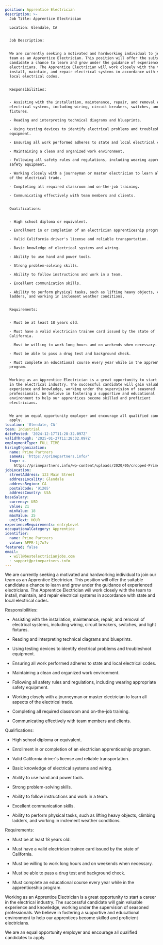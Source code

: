 ```yaml
---
position: Apprentice Electrician
description: >-
  Job Title: Apprentice Electrician

  Location: Glendale, CA


  Job Description:


  We are currently seeking a motivated and hardworking individual to join our
  team as an Apprentice Electrician. This position will offer the suitable
  candidate a chance to learn and grow under the guidance of experienced
  electricians. The Apprentice Electrician will work closely with the team to
  install, maintain, and repair electrical systems in accordance with state and
  local electrical codes. 


  Responsibilities:


  - Assisting with the installation, maintenance, repair, and removal of
  electrical systems, including wiring, circuit breakers, switches, and light
  fixtures.

  - Reading and interpreting technical diagrams and blueprints.

  - Using testing devices to identify electrical problems and troubleshoot
  equipment.

  - Ensuring all work performed adheres to state and local electrical codes.

  - Maintaining a clean and organized work environment.

  - Following all safety rules and regulations, including wearing appropriate
  safety equipment.

  - Working closely with a journeyman or master electrician to learn all aspects
  of the electrical trade.

  - Completing all required classroom and on-the-job training.

  - Communicating effectively with team members and clients.


  Qualifications:


  - High school diploma or equivalent.

  - Enrollment in or completion of an electrician apprenticeship program.

  - Valid California driver's license and reliable transportation.

  - Basic knowledge of electrical systems and wiring.

  - Ability to use hand and power tools.

  - Strong problem-solving skills.

  - Ability to follow instructions and work in a team.

  - Excellent communication skills.

  - Ability to perform physical tasks, such as lifting heavy objects, climbing
  ladders, and working in inclement weather conditions.


  Requirements:


  - Must be at least 18 years old.

  - Must have a valid electrician trainee card issued by the state of
  California.

  - Must be willing to work long hours and on weekends when necessary.

  - Must be able to pass a drug test and background check.

  - Must complete an educational course every year while in the apprenticeship
  program.


  Working as an Apprentice Electrician is a great opportunity to start a career
  in the electrical industry. The successful candidate will gain valuable
  experience and knowledge, working under the supervision of seasoned
  professionals. We believe in fostering a supportive and educational
  environment to help our apprentices become skilled and proficient
  electricians. 


  We are an equal opportunity employer and encourage all qualified candidates to
  apply.
location: 'Glendale, CA'
team: Industrial
datePosted: '2024-12-17T11:28:32.097Z'
validThrough: '2025-01-27T11:28:32.097Z'
employmentType: FULL_TIME
hiringOrganization:
  name: Prime Partners
  sameAs: 'https://primepartners.info/'
  logo: >-
    https://primepartners.info/wp-content/uploads/2020/05/cropped-Prime-Partners-Logo-NO-BG-1-1.png
jobLocation:
  streetAddress: 123 Main Street
  addressLocality: Glendale
  addressRegion: CA
  postalCode: '91205'
  addressCountry: USA
baseSalary:
  currency: USD
  value: 21
  minValue: 18
  maxValue: 25
  unitText: HOUR
experienceRequirements: entryLevel
occupationalCategory: Apprentice
identifier:
  name: Prime Partners
  value: APPR-tj7w7v
featured: false
email:
  - will@bestelectricianjobs.com
  - support@primepartners.info
---
```


We are currently seeking a motivated and hardworking individual to join our
  team as an Apprentice Electrician. This position will offer the suitable
  candidate a chance to learn and grow under the guidance of experienced
  electricians. The Apprentice Electrician will work closely with the team to
  install, maintain, and repair electrical systems in accordance with state and
  local electrical codes. 


  Responsibilities:


  - Assisting with the installation, maintenance, repair, and removal of
  electrical systems, including wiring, circuit breakers, switches, and light
  fixtures.

  - Reading and interpreting technical diagrams and blueprints.

  - Using testing devices to identify electrical problems and troubleshoot
  equipment.

  - Ensuring all work performed adheres to state and local electrical codes.

  - Maintaining a clean and organized work environment.

  - Following all safety rules and regulations, including wearing appropriate
  safety equipment.

  - Working closely with a journeyman or master electrician to learn all aspects
  of the electrical trade.

  - Completing all required classroom and on-the-job training.

  - Communicating effectively with team members and clients.


  Qualifications:


  - High school diploma or equivalent.

  - Enrollment in or completion of an electrician apprenticeship program.

  - Valid California driver's license and reliable transportation.

  - Basic knowledge of electrical systems and wiring.

  - Ability to use hand and power tools.

  - Strong problem-solving skills.

  - Ability to follow instructions and work in a team.

  - Excellent communication skills.

  - Ability to perform physical tasks, such as lifting heavy objects, climbing
  ladders, and working in inclement weather conditions.


  Requirements:


  - Must be at least 18 years old.

  - Must have a valid electrician trainee card issued by the state of
  California.

  - Must be willing to work long hours and on weekends when necessary.

  - Must be able to pass a drug test and background check.

  - Must complete an educational course every year while in the apprenticeship
  program.


  Working as an Apprentice Electrician is a great opportunity to start a career
  in the electrical industry. The successful candidate will gain valuable
  experience and knowledge, working under the supervision of seasoned
  professionals. We believe in fostering a supportive and educational
  environment to help our apprentices become skilled and proficient
  electricians. 


  We are an equal opportunity employer and encourage all qualified candidates to
  apply.
